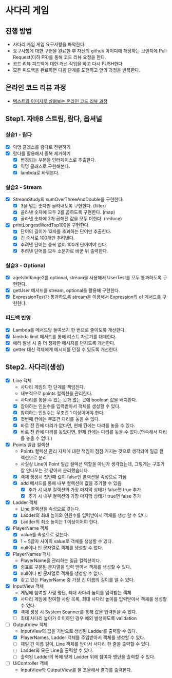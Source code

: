 # 사다리 게임
## 진행 방법
* 사다리 게임 게임 요구사항을 파악한다.
* 요구사항에 대한 구현을 완료한 후 자신의 github 아이디에 해당하는 브랜치에 Pull Request(이하 PR)를 통해 코드 리뷰 요청을 한다.
* 코드 리뷰 피드백에 대한 개선 작업을 하고 다시 PUSH한다.
* 모든 피드백을 완료하면 다음 단계를 도전하고 앞의 과정을 반복한다.

## 온라인 코드 리뷰 과정
* [텍스트와 이미지로 살펴보는 온라인 코드 리뷰 과정](https://github.com/nextstep-step/nextstep-docs/tree/master/codereview)

## Step1. 자바8 스트림, 람다, 옵셔널
### 실습1 - 람다
- [X] 익명 클래스를 람다로 전환하기
- [X] 람다를 활용해서 중복 제거하기
    - [X] 변경되는 부분을 인터페이스로 추출한다.
    - [X] 익명 클래스로 구현해본다.
    - [X] lambda로 바꿔본다.

### 실습2 - Stream
- [X] StreamStudy의 sumOverThreeAndDouble을 구현한다.
    - [X] 3을 넘는 숫자만 골라내도록 구현한다. (filter)
    - [X] 골라낸 숫자에 모두 2를 곱하도록 구현한다. (map)
    - [X] 골라낸 숫자에 2가 곱해진 값을 모두 더한다. (reduce)
- [X] printLongestWordTop100을 구현한다.
    - [X] 단어의 길이가 12자를 초과하는 단어만 추출한다.
    - [X] 긴 순서로 100개만 추려낸다.
    - [X] 추려낸 단어는 중복 없이 100개 단어여야 한다.
    - [X] 추려낸 단어를 모두 소문자로 바꾼 뒤 출력한다.

### 실습3 - Optional
- [X] ageIsInRange2를 optional, stream을 사용해서 UserTest를 모두 통과하도록 구현한다.
- [X] getUser 메서드를 stream, optional을 활용해 구현한다.
- [X] ExpressionTest가 통과하도록 stream을 이용해서 Expression의 of 메서드를 구현한다. 

### 피드백 반영
- [X] Lambda를 메서드당 들여쓰기 한 번으로 줄이도록 개선한다.
- [X] lambda limit 메서드를 통해 리스트 자르기를 대체한다.
- [X] 에러 발생 시 좀 더 정확한 메시지를 던지도록 개선한다.
- [X] getter 대신 객체에게 메시지를 던질 수 있도록 개선한다.

## Step2. 사다리(생성)
- [X] Line 객체
    - 사다리 게임의 한 단계를 책임진다.
    - 내부적으로 points 컬렉션을 관리한다.
    - 사다리를 놓을 수 있는 곳과 없는 곳에 boolean 값을 배치한다.
    - [X] 참여하는 인원수를 입력받아서 객체를 생성할 수 있다.
    - [X] 참여하는 인원수는 무조건 1 이상이어야 한다.
    - [X] 첫번째 칸에는 무조건 다리를 놓을 수 없다.
    - [X] 바로 전 칸에 다리가 없다면, 현재 칸에는 다리를 놓을 수 있다.
    - [X] 바로 전 칸에 다리를 놓았다면, 현재 칸에는 다리를 놓을 수 없다.(연속해서 다리를 놓을 수 없다.)
- [X] Points 일급 컬렉션
    - Points 컬렉션 관리 자체에 대한 책임이 점점 커지는 것으로 생각되어 일급 컬렉션으로 분리
    - 사실상 Line이 Point 일급 컬렉션 역할을 아닌가 생각했는데, 그렇게는 구조가 잘 안나오는 것 같아서 분리했습니다.
    - [X] 객체 생성시 첫번째 값이 false인 콜렉션을 속성으로 가짐
    - [X] add 메서드를 통해 내부 컬렉션에 값을 추가할 수 있음
        - [X] 추가 시 내부 컬렉션의 가장 마지막 상태가 false면 true 추가
        - [X] 추가 시 내부 컬렉션의 가장 마지막 상태가 true면 false 추가
- [X] Ladder 객체
    - Line 콜렉션을 속성으로 갖는다.
    - [X] Ladder의 최대 높이와 인원수를 입력받아서 객체를 생성 할 수 있다.
    - [X] Ladder의 최소 높이는 1 이상이어야 한다.
- [X] PlayerName 객체
    - [X] value를 속성으로 갖는다.
    - [X] 1 ~ 5글자 사이의 value로 객체를 생성할 수 있다.
    - [X] null이나 빈 문자열로 객체를 생성할 수 없다.
- [X] PlayerNames 객체
    - PlayerName을 관리하는 일급 컬렉션이다.
    - [X] 쉼표로 구분된 문자열을 입력 받아서 객체를 생성할 수 있다.
    - [X] null이나 빈 문자열로 객체를 생성할 수 없다.
    - [X] 갖고 있는 PlayerName 중 가장 긴 이름의 길이를 알 수 있다.
- [X] InputView 객체
    - 게임에 참여할 사람 명단, 최대 사다리 높이를 입력받는 객체
    - [X] 사다리 게임에 참여할 사람 목록, 최대 사다리 높이를 입력받아서 객체를 생성할 수 있다.
    - [X] 객체 생성 시 System Scanner를 통해 값을 입력받을 수 있다.
    - [ ] 최대 사다리 높이가 0 이하인 경우 예외 발생하도록 validation
- [ ] OutputView 객체
    - InputView의 값을 기반으로 생성된 Ladder를 출력할 수 있다.
    - [X] PlayerNames, Ladder 객체를 주입받아서 객체를 생성할 수 있다.
    - [ ] 제일 긴 이름 길이, Line 객체를 받아서 사다리 한 줄을 출력할 수 있다.
    - [ ] Ladder의 모든 Line을 출력할 수 있다.
    - [ ] 출력된 Ladder의 폭에 맞게 Ladder 위에 참여자 명단을 출력할 수 있다.
- [ ] UiController 객체
    - InputView와 OutputView를 잘 조율해서 결과를 출력한다.
